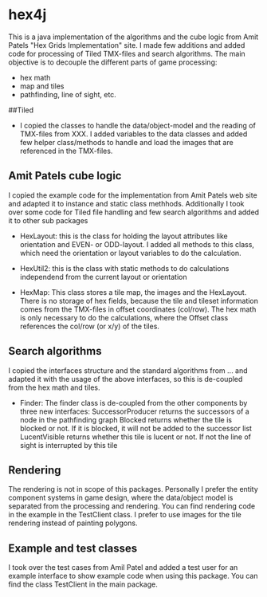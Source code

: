 # hex4j
This is a java implementation of the algorithms and the cube logic from Amit Patels "Hex Grids Implementation" site. I made few additions and added code for processing of Tiled TMX-files and search algorithms. The main objective is to decouple the different parts of game processing: 
- hex math
- map and tiles
- pathfinding, line of sight, etc.

##Tiled
- I copied the classes to handle the data/object-model and the reading of TMX-files from XXX. I added variables to the data classes and added few helper class/methods to handle and load the images that are referenced in the TMX-files.

## Amit Patels cube logic
I copied the example code for the implementation from Amit Patels web site and adapted it to instance and static class methhods. Additionally I took over some code for Tiled file handling and few search algorithms and added it to other sub packages 

- HexLayout: this is the class for holding the layout attributes like orientation and EVEN- or ODD-layout. I added all methods to this class, which need the orientation or layout variables to do the calculation.

- HexUtil2: this is the class with static methods to do calculations independend from the current layout or orientation

- HexMap: This class stores a tile map, the images and the HexLayout. There is no storage of hex fields, because the tile and tileset information comes from the TMX-files in offset coordinates (col/row). The hex math is only necessary to do the calculations, where the Offset class references the col/row (or x/y) of the tiles.

## Search algorithms
I copied the interfaces structure and the standard algorithms from ... and adapted it with the usage of the above interfaces, so this  is de-coupled from the hex math and tiles.

- Finder: The finder class is de-coupled from the other components by three new interfaces: 
	SuccessorProducer returns the successors of a node in the pathfinding graph
	Blocked returns whether the tile is blocked or not. If it is blocked, it will not be added to the successor list
	LucentVisible	returns whether this tile is lucent or not. If not the line of sight is interrupted by this tile 

## Rendering
The rendering is not in scope of this packages. Personally I prefer the entity component systems in game design, where the data/object model is separated from the processing and rendering. You can find rendering code in the example in the TestClient class. I prefer to use images for the tile rendering instead of painting polygons.

## Example and test classes
I took over the test cases from Amil Patel and added a test user for an example interface to show example code when using this package. You can find the class TestClient in the main package.
